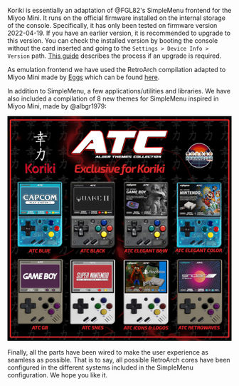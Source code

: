 Koriki is essentially an adaptation of @FGL82's SimpleMenu frontend for the Miyoo Mini. It runs on the official firmware installed on the internal storage of the console. Specifically, it has only been tested on firmware version 2022-04-19. If you have an earlier version, it is recommended to upgrade to this version. You can check the installed version by booting the console without the card inserted and going to the `Settings > Device Info > Version` path. [This guide](https://github.com/TriForceX/MiyooCFW/wiki/Miyoo-Mini#firmware-update-guide) describes the process if an upgrade is required.

As emulation frontend we have used the RetroArch compilation adapted to Miyoo Mini made by [Eggs](https://discordapp.com/users/778867980096241715) which can be found [here](https://www.dropbox.com/sh/hqcsr1h1d7f8nr3/AABtSOygIX_e4mio3rkLetWTa?preview=RetroArch_Dingux_forMiyooMini_220525.zip).

In addition to SimpleMenu, a few applications/utilities and libraries. We have also included a compilation of 8 new themes for SimpleMenu inspired in Miyoo Mini, made by @albgr1979:

![ATC Themes](images/Koriki_ATC_Themes3.png)

Finally, all the parts have been wired to make the user experience as seamless as possible. That is to say, all possible RetroArch cores have been configured in the different systems included in the SimpleMenu configuration. We hope you like it.
